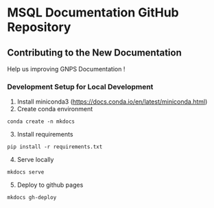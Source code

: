 # MSQL Documentation GitHub Repository

## Contributing to the New Documentation

Help us improving GNPS Documentation !

### Development Setup for Local Development

1. Install miniconda3 (https://docs.conda.io/en/latest/miniconda.html)
2. Create conda environment

```conda create -n mkdocs```

3. Install requirements

```
pip install -r requirements.txt
```

4. Serve locally

```mkdocs serve```

5. Deploy to github pages

```mkdocs gh-deploy```


